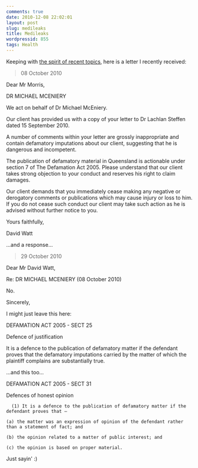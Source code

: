 ```yaml
---
comments: true
date: 2010-12-08 22:02:01
layout: post
slug: medileaks
title: Medileaks
wordpressid: 855
tags: Health
---
```


Keeping with [the spirit of recent topics](http://scienceblogs.com/pharyngula/2010/12/i_get_mail_3.php), here is a letter I recently received:



> 08 October 2010

Dear Mr Morris,

DR MICHAEL MCENIERY

We act on behalf of Dr Michael McEniery.

Our client has provided us with a copy of your letter to Dr Lachlan Steffen dated 15 September 2010.

A number of comments within your letter are grossly inappropriate and contain defamatory imputations about our client, suggesting that he is dangerous and incompetent.

The publication of defamatory material in Queensland is actionable under section 7 of The Defamation Act 2005. Please understand that our client takes strong objection to your conduct and reserves his right to claim damages.

Our client demands that you immediately cease making any negative or derogatory comments or publications which may cause injury or loss to him. If you do not cease such conduct our client may take such action as he is advised without further notice to you.

Yours faithfully,

David Watt



...and a response...



> 29 October 2010

Dear Mr David Watt,

Re: DR MICHAEL MCENIERY (08 October 2010)

No.

Sincerely,




I might just leave this here:



> 
DEFAMATION ACT 2005 - SECT 25

Defence of justification

It is a defence to the publication of defamatory matter if the defendant proves that the defamatory imputations carried by the matter of which the plaintiff complains are substantially true. 




...and this too...



> 
DEFAMATION ACT 2005 - SECT 31

Defences of honest opinion

      (1) It is a defence to the publication of defamatory matter if the defendant proves that –

    (a) the matter was an expression of opinion of the defendant rather than a statement of fact; and

    (b) the opinion related to a matter of public interest; and

    (c) the opinion is based on proper material. 




Just sayin' :)
